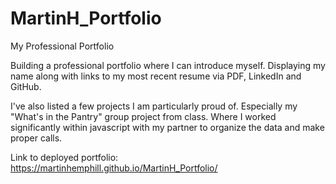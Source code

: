 # MartinH_Portfolio
My Professional Portfolio

Building a professional portfolio where I can introduce myself. Displaying my name along with links to my most recent resume via PDF, LinkedIn and GitHub.

I've also listed a few projects I am particularly proud of. Especially my "What's in the Pantry" group project from class. Where I worked significantly within javascript with my partner to organize the data and make proper calls.

Link to deployed portfolio: https://martinhemphill.github.io/MartinH_Portfolio/
